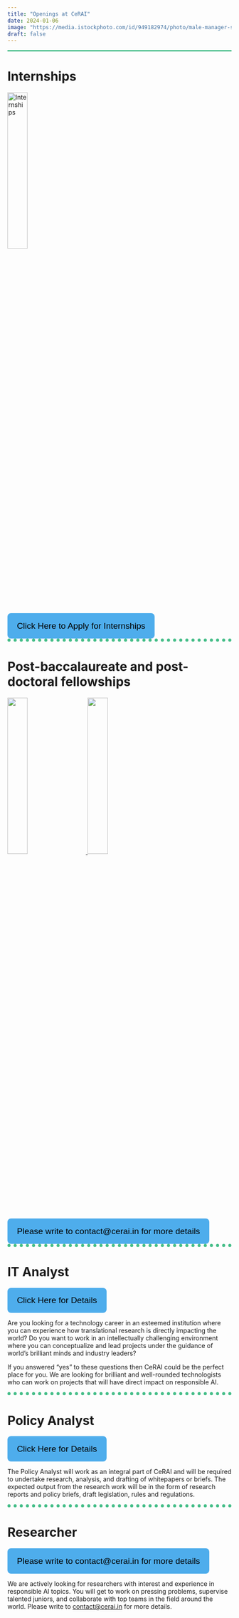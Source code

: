 ```yaml
---
title: "Openings at CeRAI"
date: 2024-01-06
image: "https://media.istockphoto.com/id/949182974/photo/male-manager-shaking-hands-with-female-applicant.jpg?s=612x612&w=0&k=20&c=QCjfJPKUckGpX9FdZU-8bw2szQuxa2_CPATyCBAazWM="
draft: false
---
```


<style>

    .hiring-img {
        width: 30%;
    }
    .button-box
{
  text-align:center;
}

.link-button
{
  padding: .6rem 1.2rem;
  line-height: 2.1rem;
  font-size: 1.2rem;
  color: #000;
  border: 2px solid transparent;
  border-radius: .5rem;
  text-decoration: none;
  transition: all .3s ease-in;
  background-color: #4eadec !important;
}
    .link-button .button_text {
        text-decoration: none; 
        color: black; 
    }

.big-div {
    margin-top: auto;
    }

    .divider {
        width: 100%;
        border-bottom: 0.5em dotted #46be89;
    }
    .first-divider
    {
        width:100%;
        border-bottom: 0.25em solid #46be89;
    }


</style>

<div class="first-divider"></div>

<div class="big-div">
    <h1>Internships</h1>
    <div class="hiring-div">
        <a href="/images/news-and-events/intern24.jpg" target="_blank">
            <img src="/images/news-and-events/intern24.jpg" alt="Internships" class="hiring-img">
        </a>
    </div>
</div>

<div class="big-div">
    <div class="button-box" style="text-align:left;">
        <button class="link-button">
            <a class="button_text" href="https://forms.gle/vqyAssiFFNBn4K1k6" target="_blank">Click Here to Apply for Internships</a>
        </button>
    </div>
</div>
<div class="divider"></div>

<div class="big-div">
    <h1>Post-baccalaureate and post-doctoral fellowships</h1>
    <div class="row">
        <div class="col">
            <a href="/images/news-and-events/postbacc24.jpg" target="_blank">
                <img src="/images/news-and-events/postbacc24.jpg" class="hiring-img" style="margin-right: 5%;">
            </a>
            <a href="/images/news-and-events/postdoc24.jpg" target="_blank">
                <img src="/images/news-and-events/postdoc24.jpg" class="hiring-img">
            </a>
        </div>
    </div>
</div>
<div class="big-div">
    <div class="button-box" style="text-align:left;">
        <button class="link-button">
            <a class="button_text" href="/contact/" target="_blank">Please write to contact@cerai.in for more details</a>
        </button>
    </div>
</div>

<div class="big-div">
</div>


<div class="divider"></div>
<h1>IT Analyst</h1>
<div class="big-div">
    <div class="button-box" style="text-align:left;">
        <button class="link-button">
            <a class="button_text" href="https://docs.google.com/document/d/1I65Z9CCE1vxy6bOCSOxl5oiyhAdS6QFp720S4VA-Kp4/edit" target="_blank">Click Here for Details</a>
        </button>
    </div>
</div>

<div class="big-div">
<p>Are you looking for a technology career in an esteemed institution where you can experience how translational research is directly impacting the world? Do you want to work in an intellectually challenging environment where you can conceptualize and lead projects under the guidance of world’s brilliant minds and industry leaders?

If you answered “yes” to these questions then CeRAI could be the perfect place for you. We are looking for brilliant and well-rounded technologists who can work on projects that will have direct impact on responsible AI.
</p>
</div>

<div class="divider"></div>
<h1>Policy Analyst</h1>
<div class="big-div">
    <div class="button-box" style="text-align:left;">
        <button class="link-button">
            <a class="button_text" href="https://docs.google.com/document/d/1QHdraDNHL2ICHOvevHxN_6oAne4fv6PdCgcBe8uxuBQ/edit#heading=h.h6c7zw9jb9ze" target="_blank">Click Here for Details</a>
        </button>
    </div>
</div>

<div class="big-div">
<p>The Policy Analyst will work as an integral part of CeRAI and will be required to undertake research, analysis, and drafting of whitepapers or briefs. The expected output from the research work will be in the form of research reports and policy briefs, draft legislation, rules and regulations.</p>
</div>

<div class="divider"></div>
<h1>Researcher</h1>
<div class="big-div">
    <div class="button-box" style="text-align:left;">
        <button class="link-button">
            <a class="button_text" href="/contact/" target="_blank">Please write to contact@cerai.in for more details</a>
        </button>
    </div>
</div>

<div class="big-div">
<p>We are actively looking for researchers with interest and experience in responsible AI topics. You will get to work on pressing problems, supervise talented juniors, and collaborate with top teams in the field around the world. Please write to <a href="/contact/" target="_blank">contact@cerai.in</a> for more details.</p>
</div>